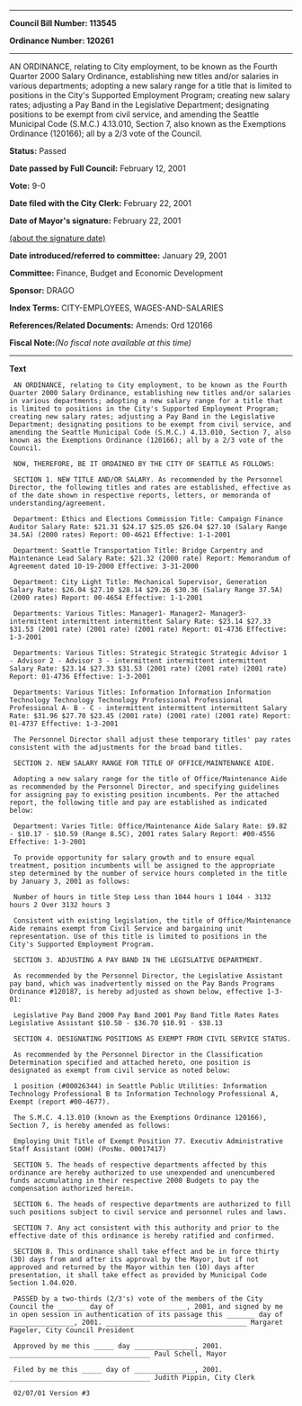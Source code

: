 

********

**Council Bill Number: 113545**
   
**Ordinance Number: 120261**
********

 AN ORDINANCE, relating to City employment, to be known as the Fourth Quarter 2000 Salary Ordinance, establishing new titles and/or salaries in various departments; adopting a new salary range for a title that is limited to positions in the City's Supported Employment Program; creating new salary rates; adjusting a Pay Band in the Legislative Department; designating positions to be exempt from civil service, and amending the Seattle Municipal Code (S.M.C.) 4.13.010, Section 7, also known as the Exemptions Ordinance (120166); all by a 2/3 vote of the Council.

**Status:** Passed
   
**Date passed by Full Council:** February 12, 2001
   
**Vote:** 9-0
   
**Date filed with the City Clerk:** February 22, 2001
   
**Date of Mayor's signature:** February 22, 2001
   
[(about the signature date)](/~public/approvaldate.htm)
   
   
   
**Date introduced/referred to committee:** January 29, 2001
   
**Committee:** Finance, Budget and Economic Development
   
**Sponsor:** DRAGO
   
   
**Index Terms:** CITY-EMPLOYEES, WAGES-AND-SALARIES

**References/Related Documents:** Amends: Ord 120166

**Fiscal Note:**_(No fiscal note available at this time)_

********

**Text**
   
```
 AN ORDINANCE, relating to City employment, to be known as the Fourth Quarter 2000 Salary Ordinance, establishing new titles and/or salaries in various departments; adopting a new salary range for a title that is limited to positions in the City's Supported Employment Program; creating new salary rates; adjusting a Pay Band in the Legislative Department; designating positions to be exempt from civil service, and amending the Seattle Municipal Code (S.M.C.) 4.13.010, Section 7, also known as the Exemptions Ordinance (120166); all by a 2/3 vote of the Council.

 NOW, THEREFORE, BE IT ORDAINED BY THE CITY OF SEATTLE AS FOLLOWS:

 SECTION 1. NEW TITLE AND/OR SALARY. As recommended by the Personnel Director, the following titles and rates are established, effective as of the date shown in respective reports, letters, or memoranda of understanding/agreement.

 Department: Ethics and Elections Commission Title: Campaign Finance Auditor Salary Rate: $21.31 $24.17 $25.05 $26.04 $27.10 (Salary Range 34.5A) (2000 rates) Report: 00-4621 Effective: 1-1-2001

 Department: Seattle Transportation Title: Bridge Carpentry and Maintenance Lead Salary Rate: $21.32 (2000 rate) Report: Memorandum of Agreement dated 10-19-2000 Effective: 3-31-2000

 Department: City Light Title: Mechanical Supervisor, Generation Salary Rate: $26.04 $27.10 $28.14 $29.26 $30.36 (Salary Range 37.5A) (2000 rates) Report: 00-4654 Effective: 1-1-2001

 Departments: Various Titles: Manager1- Manager2- Manager3- intermittent intermittent intermittent Salary Rate: $23.14 $27.33 $31.53 (2001 rate) (2001 rate) (2001 rate) Report: 01-4736 Effective: 1-3-2001

 Departments: Various Titles: Strategic Strategic Strategic Advisor 1 - Advisor 2 - Advisor 3 - intermittent intermittent intermittent Salary Rate: $23.14 $27.33 $31.53 (2001 rate) (2001 rate) (2001 rate) Report: 01-4736 Effective: 1-3-2001

 Departments: Various Titles: Information Information Information Technology Technology Technology Professional Professional Professional A- B - C - intermittent intermittent intermittent Salary Rate: $31.96 $27.70 $23.45 (2001 rate) (2001 rate) (2001 rate) Report: 01-4737 Effective: 1-3-2001

 The Personnel Director shall adjust these temporary titles' pay rates consistent with the adjustments for the broad band titles.

 SECTION 2. NEW SALARY RANGE FOR TITLE OF OFFICE/MAINTENANCE AIDE.

 Adopting a new salary range for the title of Office/Maintenance Aide as recommended by the Personnel Director, and specifying guidelines for assigning pay to existing position incumbents. Per the attached report, the following title and pay are established as indicated below:

 Department: Varies Title: Office/Maintenance Aide Salary Rate: $9.82 - $10.17 - $10.59 (Range 8.5C), 2001 rates Salary Report: #00-4556 Effective: 1-3-2001

 To provide opportunity for salary growth and to ensure equal treatment, position incumbents will be assigned to the appropriate step determined by the number of service hours completed in the title by January 3, 2001 as follows:

 Number of hours in title Step Less than 1044 hours 1 1044 - 3132 hours 2 Over 3132 hours 3

 Consistent with existing legislation, the title of Office/Maintenance Aide remains exempt from Civil Service and bargaining unit representation. Use of this title is limited to positions in the City's Supported Employment Program.

 SECTION 3. ADJUSTING A PAY BAND IN THE LEGISLATIVE DEPARTMENT.

 As recommended by the Personnel Director, the Legislative Assistant pay band, which was inadvertently missed on the Pay Bands Programs Ordinance #120187, is hereby adjusted as shown below, effective 1-3-01:

 Legislative Pay Band 2000 Pay Band 2001 Pay Band Title Rates Rates Legislative Assistant $10.50 - $36.70 $10.91 - $38.13

 SECTION 4. DESIGNATING POSITIONS AS EXEMPT FROM CIVIL SERVICE STATUS.

 As recommended by the Personnel Director in the Classification Determination specified and attached hereto, one position is designated as exempt from civil service as noted below:

 1 position (#00026344) in Seattle Public Utilities: Information Technology Professional B to Information Technology Professional A, Exempt (report #00-4677).

 The S.M.C. 4.13.010 (known as the Exemptions Ordinance 120166), Section 7, is hereby amended as follows:

 Employing Unit Title of Exempt Position 77. Executiv Administrative Staff Assistant (OOH) (PosNo. 00017417)

 SECTION 5. The heads of respective departments affected by this ordinance are hereby authorized to use unexpended and unencumbered funds accumulating in their respective 2000 Budgets to pay the compensation authorized herein.

 SECTION 6. The heads of respective departments are authorized to fill such positions subject to civil service and personnel rules and laws.

 SECTION 7. Any act consistent with this authority and prior to the effective date of this ordinance is hereby ratified and confirmed.

 SECTION 8. This ordinance shall take effect and be in force thirty (30) days from and after its approval by the Mayor, but if not approved and returned by the Mayor within ten (10) days after presentation, it shall take effect as provided by Municipal Code Section 1.04.020.

 PASSED by a two-thirds (2/3's) vote of the members of the City Council the _______ day of _________________, 2001, and signed by me in open session in authentication of its passage this _______ day of ________________, 2001. ___________________________________ Margaret Pageler, City Council President

 Approved by me this _____ day _______________, 2001. ___________________________________ Paul Schell, Mayor

 Filed by me this _____ day of _______________, 2001. ___________________________________ Judith Pippin, City Clerk

 02/07/01 Version #3

```
